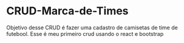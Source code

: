 # CRUD-Marca-de-Times
Objetivo desse CRUD é fazer uma cadastro de camisetas de time de futebool. Esse é meu primeiro crud usando o react e bootstrap

